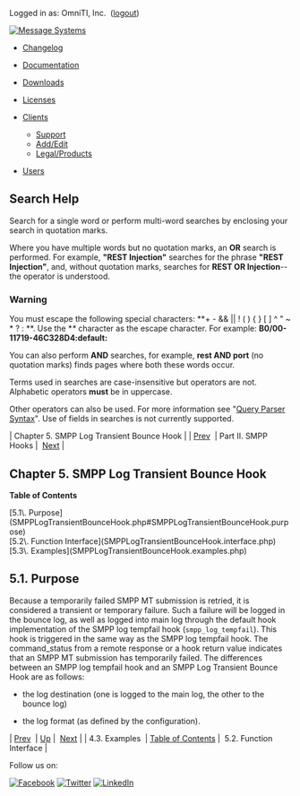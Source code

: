 Logged in as: OmniTI, Inc.  ([logout](https://support.messagesystems.com/logout.php))

[![Message Systems](https://support.messagesystems.com/images/ms-white205.png)](https://support.messagesystems.com/start.php) 

*   [Changelog](https://support.messagesystems.com/start.php?show=changelog)
*   [Documentation](https://support.messagesystems.com/docs/)
*   [Downloads](https://support.messagesystems.com/start.php)

*   [Licenses](https://support.messagesystems.com/license_summary.php)
*   <a href="">Clients</a>
    *   [Support](https://support.messagesystems.com/cs.php)
    *   [Add/Edit](https://support.messagesystems.com/edit_client.php)
    *   [Legal/Products](https://support.messagesystems.com/edit_products.php)
*   [Users](https://support.messagesystems.com/edit_customer.php)

## Search Help

Search for a single word or perform multi-word searches by enclosing your search in quotation marks.

Where you have multiple words but no quotation marks, an **OR** search is performed. For example, **"REST Injection"** searches for the phrase **"REST Injection"**, and, without quotation marks, searches for **REST OR Injection**--the operator is understood.

### Warning

You must escape the following special characters: **+ - && || ! ( ) { } [ ] ^ " ~ * ? : \**. Use the **\** character as the escape character. For example: **B0/00-11719-46C328D4\:default\:**

You can also perform **AND** searches, for example, **rest AND port** (no quotation marks) finds pages where both these words occur.

Terms used in searches are case-insensitive but operators are not. Alphabetic operators **must** be in uppercase.

Other operators can also be used. For more information see "[Query Parser Syntax](https://lucene.apache.org/core/old_versioned_docs/versions/3_0_0/queryparsersyntax.html)". Use of fields in searches is not currently supported.

| Chapter 5. SMPP Log Transient Bounce Hook |
| [Prev](SMPPLogOutbandBounceHook.examples.php)  | Part II. SMPP Hooks |  [Next](SMPPLogTransientBounceHook.interface.php) |

## Chapter 5. SMPP Log Transient Bounce Hook

**Table of Contents**

<dl class="toc">

<dt>[5.1\. Purpose](SMPPLogTransientBounceHook.php#SMPPLogTransientBounceHook.purpose)</dt>

<dt>[5.2\. Function Interface](SMPPLogTransientBounceHook.interface.php)</dt>

<dt>[5.3\. Examples](SMPPLogTransientBounceHook.examples.php)</dt>

</dl>

## 5.1. Purpose

Because a temporarily failed SMPP MT submission is retried, it is considered a transient or temporary failure. Such a failure will be logged in the bounce log, as well as logged into main log through the default hook implementation of the SMPP log tempfail hook (`smpp_log_tempfail`). This hook is triggered in the same way as the SMPP log tempfail hook. The command_status from a remote response or a hook return value indicates that an SMPP MT submission has temporarily failed. The differences between an SMPP log tempfail hook and an SMPP Log Transient Bounce Hook are as follows:

*   the log destination (one is logged to the main log, the other to the bounce log)

*   the log format (as defined by the configuration).

| [Prev](SMPPLogOutbandBounceHook.examples.php)  | [Up](p.smpp.php) |  [Next](SMPPLogTransientBounceHook.interface.php) |
| 4.3. Examples  | [Table of Contents](index.php) |  5.2. Function Interface |

Follow us on:

[![Facebook](https://support.messagesystems.com/images/icon-facebook.png)](http://www.facebook.com/messagesystems) [![Twitter](https://support.messagesystems.com/images/icon-twitter.png)](http://twitter.com/#!/MessageSystems) [![LinkedIn](https://support.messagesystems.com/images/icon-linkedin.png)](http://www.linkedin.com/company/message-systems)